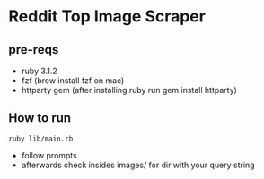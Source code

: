 # Reddit Top Image Scraper

## pre-reqs
- ruby 3.1.2
- fzf (brew install fzf on mac)
- httparty gem (after installing ruby run gem install httparty)

## How to run
```ruby lib/main.rb```
- follow prompts
- afterwards check insides images/ for dir with your query string